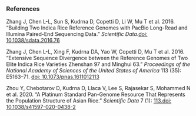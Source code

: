 ### References
Zhang J, Chen L-L, Sun S, Kudrna D, Copetti D, Li W, Mu T et al. 2016. “Building Two Indica Rice Reference Genomes with PacBio Long-Read and Illumina Paired-End Sequencing Data.” *Scientific Data*.[doi: 10.1038/sdata.2016.76](https://www.nature.com/articles/sdata201676)

Zhang J, Chen L-L, Xing F, Kudrna DA, Yao W, Copetti D, Mu T et al. 2016. “Extensive Sequence Divergence between the Reference Genomes of Two Elite Indica Rice Varieties Zhenshan 97 and Minghui 63.” *Proceedings of the National Academy of Sciences of the United States of America* 113 (35): E5163–71. [doi: 10.1073/pnas.1611012113](http://www.pnas.org/content/113/35/E5163)

Zhou Y, Chebotarov D, Kudrna D, Llaca V, Lee S, Rajasekar S, Mohammed N et al. 2020. “A Platinum Standard Pan-Genome Resource That Represents the Population Structure of Asian Rice.” *Scientific Data* 7 (1): [113.doi: 10.1038/s41597-020-0438-2](https://www.nature.com/articles/s41597-020-0438-2)
